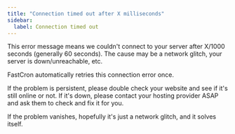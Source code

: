 ```yaml
---
title: "Connection timed out after X milliseconds"
sidebar:
  label: Connection timed out
---
```


This error message means we couldn't connect to your server after X/1000 seconds (generally 60 seconds).
The cause may be a network glitch, your server is down/unreachable, etc.

FastCron automatically retries this connection error once.

If the problem is persistent, please double check your website and see if it's still online or not.
If it's down, please contact your hosting provider ASAP and ask them to check and fix it for you.

If the problem vanishes, hopefully it's just a network glitch, and it solves itself.